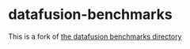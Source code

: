 # datafusion-benchmarks

This is a fork of [the datafusion benchmarks directory](https://github.com/apache/arrow-datafusion/tree/main/benchmarks)
